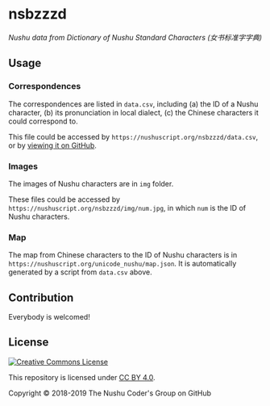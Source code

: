 # nsbzzzd

_Nushu data from Dictionary of Nushu Standard Characters (女书标准字字典)_

## Usage

### Correspondences

The correspondences are listed in `data.csv`, including (a) the ID of a Nushu character, (b) its pronunciation in local dialect, (c) the Chinese characters it could correspond to.

This file could be accessed by `https://nushuscript.org/nsbzzzd/data.csv`, or by [viewing it on GitHub](https://github.com/nushu-script/nsbzzzd/blob/master/data.csv).

### Images

The images of Nushu characters are in `img` folder.

These files could be accessed by `https://nushuscript.org/nsbzzzd/img/num.jpg`, in which `num` is the ID of Nushu characters.

### Map

The map from Chinese characters to the ID of Nushu characters is in `https://nushuscript.org/unicode_nushu/map.json`. It is automatically generated by a script from `data.csv` above.

## Contribution

Everybody is welcomed!

## License

<a rel="license" href="http://creativecommons.org/licenses/by/4.0/"><img alt="Creative Commons License" style="border-width:0" src="https://i.creativecommons.org/l/by/4.0/88x31.png" /></a>

This repository is licensed under [CC BY 4.0](http://creativecommons.org/licenses/by/4.0/).

Copyright &copy; 2018-2019 The Nushu Coder's Group on GitHub
